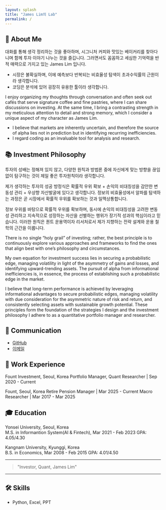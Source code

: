 ```yaml
---
layout: splash
title: "James Lim의 Lab"
permalink: /
---
```


## 👋 About Me
대화를 통해 생각 정리하는 것을 좋아하며, 시그니처 커피와 맛있는 베이커리를 찾아다니며 함께 투자 이야기 나누는 것을 즐깁니다. 그러면서도 꼼꼼하고 세심한 기억력을 반적 매력으로 가지고 있는 James Lim 입니다.

- 시장은 불확실하며, 이에 예측보다 반복되는 비효율성 탐색이 초과수익률의 근원이라 생각합니다.
- 코딩은 분석에 있어 굉장히 유용한 툴이라 생각합니다.

I enjoy organizing my thoughts through conversation and often seek out cafés that serve signature coffee and fine pastries, where I can share discussions on investing. At the same time, I bring a contrasting strength in my meticulous attention to detail and strong memory, which I consider a unique aspect of my character as James Lim.

- I believe that markets are inherently uncertain, and therefore the source of alpha lies not in prediction but in identifying recurring inefficiencies.
- I regard coding as an invaluable tool for analysis and research.


## 📚 Investment Philosophy
투자의 성배는 정해져 있지 않고, 다양한 원칙과 방법론 중에 자신에게 맞는 방향을 끊임없이 탐구하는 것이 제일 좋은 투자원칙이라 생각합니다. 

제가 생각하는 투자의 성공 방정식은 확률적 우위 확보 + 손익의 비대칭성을 감안한 변동성 관리 + 우상향 자산발굴에 있다고 생각합니다. 정보의 비효율성에서 알파를 탐색하는 과정은 곧 시장에서 확률적 우위를 확보하는 것과 일맥상통합니다.

정보 우위를 바탕으로 확률적 우위를 확보하며, 동시에 손익의 비대칭성을 고려한 변동성 관리하고 지속적으로 성장하는 자산을 선별하는 행위가 장기적 성과의 핵심이라고 믿습니다. 이러한 원칙은 퀀트 운용역이자 리서처로서 제가 지향하는 전략 설계와 운용 철학의 근간을 이룹니다.

There is no single “holy grail” of investing; rather, the best principle is to continuously explore various approaches and frameworks to find the ones that align best with one’s philosophy and circumstances.

My own equation for investment success lies in securing a probabilistic edge, managing volatility in light of the asymmetry of gains and losses, and identifying upward-trending assets. The pursuit of alpha from informational inefficiencies is, in essence, the process of establishing such a probabilistic edge in the market.

I believe that long-term performance is achieved by leveraging informational advantages to secure probabilistic edges, managing volatility with due consideration for the asymmetric nature of risk and return, and consistently selecting assets with sustainable growth potential. These principles form the foundation of the strategies I design and the investment philosophy I adhere to as a quantitative portfolio manager and researcher.


## 💬 Communication
- [GitHub](https://github.com/james-lim-0802)
- [이메일](investorljm@email.com)

## 🚀 Work Experience
Fount Investment, Seoul, Korea
Portfolio Manager, Quant Researcher | Sep 2020 - Current

Fount, Seoul, Korea
Retire Pension Manager | Mar 2025 - Current
Macro Researcher | Mar 2017 - Mar 2025

## 🎓 Education
Yonsei University, Seoul, Korea  
M.S. in Informantion System(AI & Fintech), Mar 2021 - Feb 2023
GPA: 4.05/4.30


Kangnam University, Kyunggi, Korea  
B.S. in Economics, Mar 2008 - Feb 2015
GPA: 4.01/4.50


---

> "Investor, Quant, James Lim"

---

## 🛠️ Skills
- Python, Excel, PPT